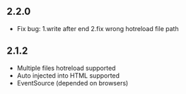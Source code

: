 ## 2.2.0
- Fix bug: 
  1.write after end
  2.fix wrong hotreload file path


## 2.1.2
- Multiple files hotreload supported
- Auto injected into HTML supported
- EventSource (depended on browsers)
